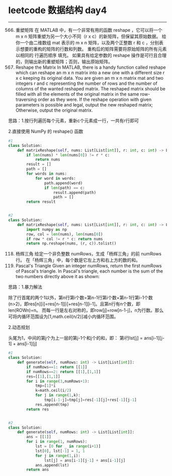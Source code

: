 # leetcode 数据结构 day4

---

566. 重塑矩阵
在 MATLAB 中，有一个非常有用的函数 reshape ，它可以将一个 m x n 矩阵重塑为另一个大小不同（r x c）的新矩阵，但保留其原始数据。
给你一个由二维数组 mat 表示的 m x n 矩阵，以及两个正整数 r 和 c ，分别表示想要的重构的矩阵的行数和列数。
重构后的矩阵需要将原始矩阵的所有元素以相同的 行遍历顺序 填充。
如果具有给定参数的 reshape 操作是可行且合理的，则输出新的重塑矩阵；否则，输出原始矩阵。
566. Reshape the Matrix
In MATLAB, there is a handy function called reshape which can reshape an m x n matrix into a new one with a different size r x c keeping its original data.
You are given an m x n matrix mat and two integers r and c representing the number of rows and the number of columns of the wanted reshaped matrix.
The reshaped matrix should be filled with all the elements of the original matrix in the same row-traversing order as they were.
If the reshape operation with given parameters is possible and legal, output the new reshaped matrix; Otherwise, output the original matrix.

思路：1.按行列遍历每个元素，重新c个元素成一行，一共有r行即可

2.直接使用 NumPy 的 reshape() 函数

```python
#1
class Solution:
    def matrixReshape(self, nums: List[List[int]], r: int, c: int) -> List[List[int]]:
        if len(nums) * len(nums[0]) != r * c:
            return nums
        result = []
        path = []
        for words in nums:
            for word in words:
                path.append(word)
                if len(path) == c:
                    result.append(path)
                    path = []
        return result


#2
class Solution:
    def matrixReshape(self, nums: List[List[int]], r: int, c: int) -> List[List[int]]:
        import numpy as np
        row, col = len(nums), len(nums[0])
        if row * col != r * c: return nums
        return np.reshape(nums, (r, c)).tolist()

```

118. 杨辉三角
给定一个非负整数 numRows，生成「杨辉三角」的前 numRows 行。
在「杨辉三角」中，每个数是它左上方和右上方的数的和。
118. Pascal's Triangle
Given an integer numRows, return the first numRows of Pascal's triangle.
In Pascal's triangle, each number is the sum of the two numbers directly above it as shown:

思路：1.暴力解法

除了行首尾的两个1以外，第n行第i个数=第n-1行第i个数+第n-1行第i-1个数(n>2)，即res[n][i]=res[n-1][i]+res[n-1][i-1]。且第n行有n个数，即len(ROWn)=n。
而每一行是左右对称的，即row[j]=row[n-1-j]，n为行数。那么可将内循环范围设为[1,math.ceil(n/2)]减小内循环范围。

2.动态规划

头尾为1，中间的第j个为上一层的第j-1个和j个的和，即：
第i行lst[j] = ans[i-1][j-1] + ans[i-1][j]


```python
#1
class Solution:
    def generate(self, numRows: int) -> List[List[int]]:
        if numRows==1: return [[1]]
        if numRows==2: return [[1],[1,1]]
        res=[[1],[1,1]]
        for i in range(3,numRows+1):
            tmp=[1]*i
            k=math.ceil(i/2)
            for j in range(1,k):
                tmp[i-1-j]=tmp[j]=res[-1][j]+res[-1][j-1]
            res.append(tmp)
        return res


#2
class Solution:
    def generate(self, numRows: int) -> List[List[int]]:
        ans = [[1]]
        for i in range(1, numRows):
            lst = [0 for _ in range(i+1)]
            lst[0], lst[-1] = 1, 1
            for j in range(1,i):  
                lst[j] = ans[i-1][j-1] + ans[i-1][j]
            ans.append(lst)
        return ans

```
